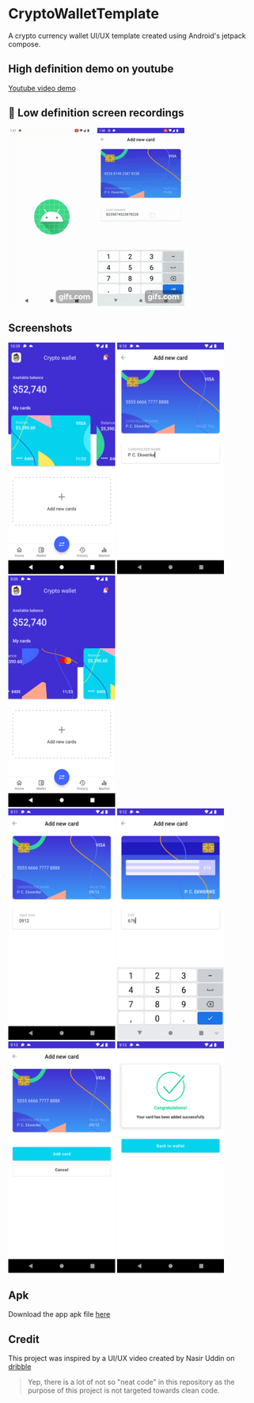 # CryptoWalletTemplate
A crypto currency wallet UI/UX template created using Android's jetpack compose.

## High definition demo on youtube
[Youtube video demo](https://youtu.be/9YgSU6bqmWw)

## 🎥 Low definition screen recordings
![demo](./crypto.gif)       ![demotwo](./crypto2.gif)

## Screenshots 
<img src="https://github.com/Pekwerike/CryptoWalletTemplate/blob/master/crypto9.png" width="216" height="468">  <img src="https://github.com/Pekwerike/CryptoWalletTemplate/blob/master/crypto2.png" width="216" height="468"> <img src="https://github.com/Pekwerike/CryptoWalletTemplate/blob/master/crypto1.png" width="216" height="468">   
<img src="https://github.com/Pekwerike/CryptoWalletTemplate/blob/master/crypto3.png" width="216" height="468">   <img src="https://github.com/Pekwerike/CryptoWalletTemplate/blob/master/crypto5.png" width="216" height="468">
<img src="https://github.com/Pekwerike/CryptoWalletTemplate/blob/master/crypto6.png" width="216" height="468">   <img src="https://github.com/Pekwerike/CryptoWalletTemplate/blob/master/crypto7.png" width="216" height="468">

## Apk 
Download the app apk file [here](https://github.com/Pekwerike/CryptoWalletTemplate/raw/master/app-debug.apk)

## Credit
This project was inspired by a UI/UX video created by Nasir Uddin on [dribble](https://dribbble.com/shots/16764349-Crypto-Wallet-Add-New-Card)

>Yep, there is a lot of not so "neat code" in this repository as the purpose of this project is not targeted towards clean code.

